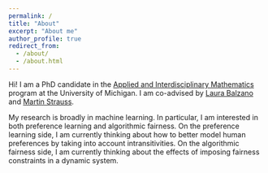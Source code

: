 ```yaml
---
permalink: /
title: "About"
excerpt: "About me"
author_profile: true
redirect_from: 
  - /about/
  - /about.html
---
```


Hi! I am a PhD candidate in the [Applied and Interdisciplinary Mathematics](https://lsa.umich.edu/math/graduates/ph-d-programs/applied-and-interdisciplinary-mathematics--aim-.html) program at the University of Michigan. I am co-advised by [Laura Balzano](http://web.eecs.umich.edu/~girasole/) and [Martin Strauss](http://web.eecs.umich.edu/~martinjs/).

My research is broadly in machine learning. In particular, I am interested in both preference learning and algorithmic fairness. On the preference learning side, I am currently thinking about how to better model human preferences by taking into account intransitivities. On the algorithmic fairness side, I am currently thinking about the effects of imposing fairness constraints in a dynamic system.
